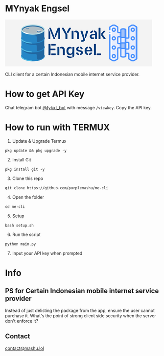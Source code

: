 # MYnyak Engsel

![banner](bnr.png)

CLI client for a certain Indonesian mobile internet service provider.

# How to get API Key
Chat telegram bot [@fykxt_bot](https://t.me/fykxt_bot) with message `/viewkey`. Copy the API key.

# How to run with TERMUX
1. Update & Upgrade Termux
```
pkg update && pkg upgrade -y
```
2. Install Git
```
pkg install git -y
```
3. Clone this repo
```
git clone https://github.com/purplemashu/me-cli
```
4. Open the folder
```
cd me-cli
```
5. Setup
```
bash setup.sh
```
6. Run the script
```
python main.py
```
7. Input your API key when prompted

# Info

## PS for Certain Indonesian mobile internet service provider

Instead of just delisting the package from the app, ensure the user cannot purchase it.
What's the point of strong client side security when the server don't enforce it?

## Contact

contact@mashu.lol
